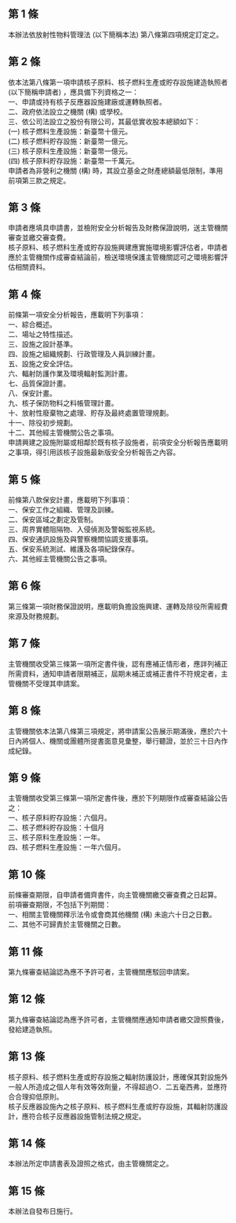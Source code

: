 第 1 條
-------
本辦法依放射性物料管理法 (以下簡稱本法) 第八條第四項規定訂定之。

第 2 條
-------
依本法第八條第一項申請核子原料、核子燃料生產或貯存設施建造執照者  
 (以下簡稱申請者) ，應具備下列資格之一：  
一、申請或持有核子反應器設施建廠或運轉執照者。  
二、政府依法設立之機關 (構) 或學校。  
三、依公司法設立之股份有限公司，其最低實收股本總額如下：  
 (一) 核子燃料生產設施：新臺幣十億元。  
 (二) 核子燃料貯存設施：新臺幣一億元。  
 (三) 核子原料生產設施：新臺幣一億元。  
 (四) 核子原料貯存設施：新臺幣一千萬元。  
申請者為非營利之機關 (構) 時，其設立基金之財產總額最低限制，準用  
前項第三款之規定。

第 3 條
-------
申請者應填具申請書，並檢附安全分析報告及財務保證說明，送主管機關  
審查並繳交審查費。  
核子原料、核子燃料生產或貯存設施興建應實施環境影響評估者，申請者  
應於主管機關作成審查結論前，檢送環境保護主管機關認可之環境影響評  
估相關資料。

第 4 條
-------
前條第一項安全分析報告，應載明下列事項：  
一、綜合概述。  
二、場址之特性描述。  
三、設施之設計基準。  
四、設施之組織規劃、行政管理及人員訓練計畫。  
五、設施之安全評估。  
六、輻射防護作業及環境輻射監測計畫。  
七、品質保證計畫。  
八、保安計畫。  
九、核子保防物料之料帳管理計畫。  
十、放射性廢棄物之處理、貯存及最終處置管理規劃。  
十一、除役初步規劃。  
十二、其他經主管機關公告之事項。  
申請興建之設施附屬或相鄰於既有核子設施者，前項安全分析報告應載明  
之事項，得引用該核子設施最新版安全分析報告之內容。

第 5 條
-------
前條第八款保安計畫，應載明下列事項：  
一、保安工作之組織、管理及訓練。  
二、保安區域之劃定及管制。  
三、周界實體阻隔物、入侵偵測及警報監視系統。  
四、保安通訊設施及與警察機關協調支援事項。  
五、保安系統測試、維護及各項紀錄保存。  
六、其他經主管機關公告之事項。

第 6 條
-------
第三條第一項財務保證說明，應載明負擔設施興建、運轉及除役所需經費  
來源及財務規劃。

第 7 條
-------
主管機關收受第三條第一項所定書件後，認有應補正情形者，應詳列補正  
所需資料，通知申請者限期補正，屆期未補正或補正書件不符規定者，主  
管機關不受理其申請案。

第 8 條
-------
主管機關依本法第八條第三項規定，將申請案公告展示期滿後，應於六十  
日內將個人、機關或團體所提書面意見彙整，舉行聽證，並於三十日內作  
成紀錄。

第 9 條
-------
主管機關收受第三條第一項所定書件後，應於下列期限作成審查結論公告  
之：  
一、核子原料貯存設施：六個月。  
二、核子燃料貯存設施：十個月  
三、核子原料生產設施：一年。  
四、核子燃料生產設施：一年六個月。

第 10 條
--------
前條審查期限，自申請者備齊書件，向主管機關繳交審查費之日起算。  
前項審查期限，不包括下列期間：  
一、相關主管機關釋示法令或會商其他機關 (構) 未逾六十日之日數。  
二、其他不可歸責於主管機關之日數。

第 11 條
--------
第九條審查結論認為應不予許可者，主管機關應駁回申請案。

第 12 條
--------
第九條審查結論認為應予許可者，主管機關應通知申請者繳交證照費後，  
發給建造執照。

第 13 條
--------
核子原料、核子燃料生產或貯存設施之輻射防護設計，應確保其對設施外  
一般人所造成之個人年有效等效劑量，不得超過○．二五毫西弗，並應符  
合合理抑低原則。  
核子反應器設施內之核子原料、核子燃料生產或貯存設施，其輻射防護設  
計，應符合核子反應器設施管制法規之規定。

第 14 條
--------
本辦法所定申請書表及證照之格式，由主管機關定之。

第 15 條
--------
本辦法自發布日施行。

